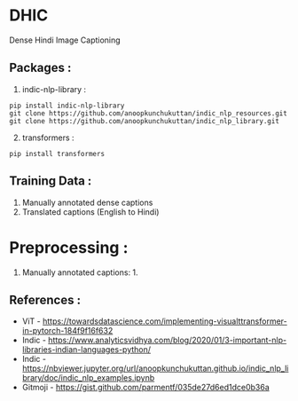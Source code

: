# DHIC
Dense Hindi Image Captioning

## Packages :
1. indic-nlp-library : 
```
pip install indic-nlp-library	
git clone https://github.com/anoopkunchukuttan/indic_nlp_resources.git
git clone https://github.com/anoopkunchukuttan/indic_nlp_library.git
```
2. transformers :
```
pip install transformers
```

## Training Data :
1. Manually annotated dense captions
1. Translated captions (English to Hindi)

# Preprocessing :
1. Manually annotated captions:
	1. 

## References : 
* ViT - https://towardsdatascience.com/implementing-visualttransformer-in-pytorch-184f9f16f632
* Indic - https://www.analyticsvidhya.com/blog/2020/01/3-important-nlp-libraries-indian-languages-python/
* Indic - https://nbviewer.jupyter.org/url/anoopkunchukuttan.github.io/indic_nlp_library/doc/indic_nlp_examples.ipynb
* Gitmoji - https://gist.github.com/parmentf/035de27d6ed1dce0b36a
